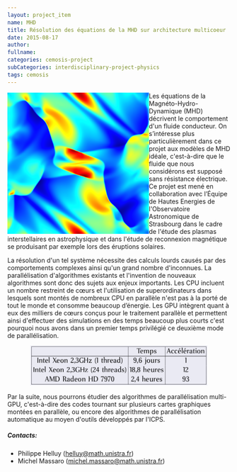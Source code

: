 ```yaml
---
layout: project_item
name: MHD
title: Résolution des équations de la MHD sur architecture multicoeur
date: 2015-08-17
author: 
fullname: 
categories: cemosis-project
subCategories: interdisciplinary-project-physics
tags: cemosis
---
```


<img src="/img/project/physics/tang3.png" width="320" height="320" style="display:inline;float:left">
Les équations de la Magnéto-Hydro-Dynamique (MHD) décrivent le comportement d'un fluide conducteur. On s’intéresse plus particulièrement dans ce projet aux modèles de MHD idéale, c'est-à-dire que le fluide que nous considérons est supposé sans résistance électrique. Ce projet est mené en collaboration avec l’Équipe de Hautes Energies de l'Observatoire Astronomique de Strasbourg dans le cadre de l'étude des plasmas interstellaires en astrophysique et dans l'étude de reconnexion magnétique se produisant par exemple lors des éruptions solaires.

La résolution d'un tel système nécessite des calculs lourds causés par des comportements complexes ainsi qu'un grand nombre d'inconnues. La parallélisation d'algorithmes existants et l'invention de nouveaux algorithmes sont donc des sujets aux enjeux importants.
Les CPU incluent un nombre restreint de cœurs et l'utilisation de superordinateurs dans lesquels sont montés de nombreux CPU en parallèle n'est pas à la porté de tout le monde et consomme beaucoup d’énergie. Les GPU intègrent quant à eux des milliers de cœurs conçus pour le traitement parallèle et permettent ainsi d'effectuer des simulations en des temps beaucoup plus courts c'est pourquoi nous avons dans un premier temps privilégié ce deuxième mode de parallélisation.

<center><img src="/img/project/physics/temps.png" width="400" height="90"></center>

Par la suite, nous pourrons étudier des algorithmes de parallélisation multi-GPU, c'est-à-dire des codes tournant sur plusieurs cartes graphiques montées en parallèle, ou encore des algorithmes de parallélisation automatique au moyen d'outils développés par l'ICPS.

<h5>Contacts:</h5>

- Philippe Helluy (helluy@math.unistra.fr)
- Michel Massaro (michel.massaro@math.unistra.fr)